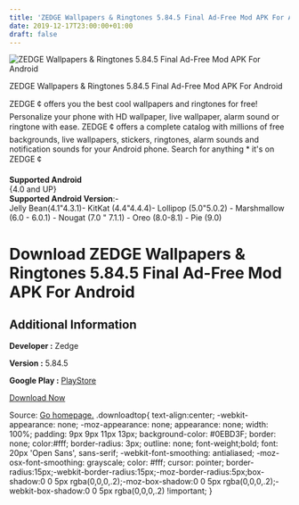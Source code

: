 ```yaml
---
title: 'ZEDGE Wallpapers & Ringtones 5.84.5 Final Ad-Free Mod APK For Android'
date: 2019-12-17T23:00:00+01:00
draft: false
---
```


![ZEDGE Wallpapers & Ringtones 5.84.5 Final Ad-Free Mod APK For Android](https://i1.wp.com/apkhome.net/wp-content/uploads/2019/12/ZEDGE-Wallpapers-Ringtones-5.84.5-Final-Ad-Free-Mod.png "ZEDGE Wallpapers & Ringtones 5.84.5 Final Ad-Free Mod APK For Android")

  

ZEDGE Wallpapers & Ringtones 5.84.5 Final Ad-Free Mod APK For Android

ZEDGE ¢ offers you the best cool wallpapers and ringtones for free!  
Personalize your phone with HD wallpaper, live wallpaper, alarm sound or ringtone with ease. ZEDGE ¢ offers a complete catalog with millions of free backgrounds, live wallpapers, stickers, ringtones, alarm sounds and notification sounds for your Android phone. Search for anything \* it's on ZEDGE ¢

**Supported Android**  
{4.0 and UP}  
**Supported Android Version**:-  
Jelly Bean(4.1"4.3.1)- KitKat (4.4"4.4.4)- Lollipop (5.0"5.0.2) - Marshmallow (6.0 - 6.0.1) - Nougat (7.0 " 7.1.1) - Oreo (8.0-8.1) - Pie (9.0)

Download ZEDGE Wallpapers & Ringtones 5.84.5 Final Ad-Free Mod APK For Android
==============================================================================

Additional Information
----------------------

**Developer :** Zedge

**Version :** 5.84.5

**Google Play :** [PlayStore](https://play.google.com/store/apps/details?id=net.zedge.android)

  

[Download Now](https://store4app.co/post/zedge-wallpapers-amp-ringtones-5-84-5-final-ad-free-mod-apk-for-android_1576610073)

  
Source: [Go homepage.](https://store4app.co/post/zedge-wallpapers-amp-ringtones-5-84-5-final-ad-free-mod-apk-for-android_1576610073) .downloadtop{ text-align:center; -webkit-appearance: none; -moz-appearance: none; appearance: none; width: 100%; padding: 9px 9px 11px 13px; background-color: #0EBD3F; border: none; color:#fff; border-radius: 3px; outline: none; font-weight;bold; font: 20px 'Open Sans', sans-serif; -webkit-font-smoothing: antialiased; -moz-osx-font-smoothing: grayscale; color: #fff; cursor: pointer; border-radius:15px;-webkit-border-radius:15px;-moz-border-radius:5px;box-shadow:0 0 5px rgba(0,0,0,.2);-moz-box-shadow:0 0 5px rgba(0,0,0,.2);-webkit-box-shadow:0 0 5px rgba(0,0,0,.2) !important; }